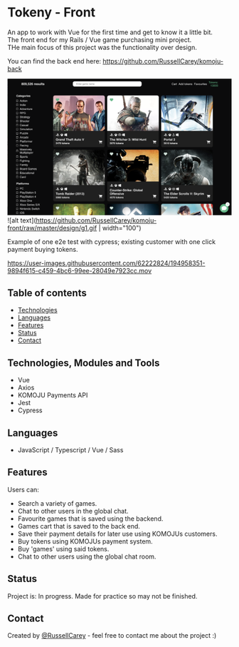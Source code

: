 # Tokeny - Front

An app to work with Vue for the first time and get to know it a little bit.  
The front end for my Rails / Vue game purchasing mini project.  
THe main focus of this project was the functionality over design.

You can find the back end here: https://github.com/RussellCarey/komoju-back

![alt text](https://github.com/RussellCarey/komoju-front/raw/master/design/ss2.png)
![alt text](https://github.com/RussellCarey/komoju-front/raw/master/design/g1.gif | width="100")

Example of one e2e test with cypress; existing customer with one click payment buying tokens.

https://user-images.githubusercontent.com/62222824/194958351-9894f615-c459-4bc6-99ee-28049e7923cc.mov

## Table of contents

- [Technologies](#technologies)
- [Languages](#languages)
- [Features](#features)
- [Status](#status)
- [Contact](#contact)

## Technologies, Modules and Tools

- Vue
- Axios
- KOMOJU Payments API
- Jest
- Cypress

## Languages

- JavaScript / Typescript / Vue / Sass

## Features

Users can:

- Search a variety of games.
- Chat to other users in the global chat.
- Favourite games that is saved using the backend.
- Games cart that is saved to the back end.
- Save their payment details for later use using KOMOJUs customers.
- Buy tokens using KOMOJUs payment system.
- Buy 'games' using said tokens.
- Chat to other users using the global chat room.

## Status

Project is: In progress. Made for practice so may not be finished.

## Contact

Created by [@RussellCarey](https://twitter.com/russellcareyy) - feel free to contact me about the project :)
